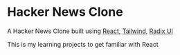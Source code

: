 
# Hacker News Clone

A Hacker News Clone built using [React](https://react.dev/), [Tailwind](https://tailwindcss.com/), [Radix UI](https://www.radix-ui.com/)

This is my learning projects to get familiar with React

##